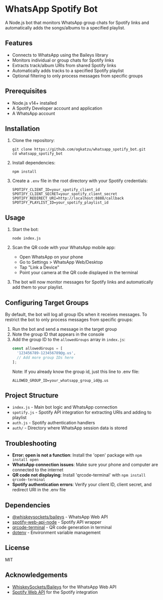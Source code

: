 # WhatsApp Spotify Bot

A Node.js bot that monitors WhatsApp group chats for Spotify links and automatically adds the songs/albums to a specified playlist.

## Features

- Connects to WhatsApp using the Baileys library
- Monitors individual or group chats for Spotify links
- Extracts track/album URIs from shared Spotify links
- Automatically adds tracks to a specified Spotify playlist
- Optional filtering to only process messages from specific groups

## Prerequisites

- Node.js v14+ installed
- A Spotify Developer account and application
- A WhatsApp account

## Installation

1. Clone the repository:
   ```
   git clone https://github.com/ogkatzu/whatsapp_spotify_bot.git
   cd whatsapp_spotify_bot
   ```

2. Install dependencies:
   ```
   npm install
   ```

3. Create a `.env` file in the root directory with your Spotify credentials:
   ```
   SPOTIFY_CLIENT_ID=your_spotify_client_id
   SPOTIFY_CLIENT_SECRET=your_spotify_client_secret
   SPOTIFY_REDIRECT_URI=http://localhost:8888/callback
   SPOTIFY_PLAYLIST_ID=your_spotify_playlist_id
   ```

## Usage

1. Start the bot:
   ```
   node index.js
   ```

2. Scan the QR code with your WhatsApp mobile app:
   - Open WhatsApp on your phone
   - Go to Settings > WhatsApp Web/Desktop
   - Tap "Link a Device"
   - Point your camera at the QR code displayed in the terminal

3. The bot will now monitor messages for Spotify links and automatically add them to your playlist.

## Configuring Target Groups

By default, the bot will log all group IDs when it receives messages. To restrict the bot to only process messages from specific groups:

1. Run the bot and send a message in the target group
2. Note the group ID that appears in the console
3. Add the group ID to the `allowedGroups` array in `index.js`:
   ```javascript
   const allowedGroups = [
     '123456789-123456789@g.us',
     // Add more group IDs here
   ];

   ```
   Note: If you already know the group id, just this line to .env file:
   ```
   ALLOWED_GROUP_ID=your_whatsapp_group_id@g.us
   ```
## Project Structure

- `index.js` - Main bot logic and WhatsApp connection
- `spotify.js` - Spotify API integration for extracting URIs and adding to playlist
- `auth.js` - Spotify authentication handlers
- `auth/` - Directory where WhatsApp session data is stored

## Troubleshooting

- **Error: open is not a function**: Install the 'open' package with `npm install open`
- **WhatsApp connection issues**: Make sure your phone and computer are connected to the internet
- **QR code not displaying**: Install 'qrcode-terminal' with `npm install qrcode-terminal`
- **Spotify authentication errors**: Verify your client ID, client secret, and redirect URI in the .env file

## Dependencies

- [@whiskeysockets/baileys](https://github.com/WhiskeySockets/Baileys) - WhatsApp Web API
- [spotify-web-api-node](https://github.com/thelinmichael/spotify-web-api-node) - Spotify API wrapper
- [qrcode-terminal](https://github.com/gtanner/qrcode-terminal) - QR code generation in terminal
- [dotenv](https://github.com/motdotla/dotenv) - Environment variable management

## License

MIT

## Acknowledgements

- [WhiskeySockets/Baileys](https://github.com/WhiskeySockets/Baileys) for the WhatsApp Web API
- [Spotify Web API](https://developer.spotify.com/documentation/web-api/) for the Spotify integration
